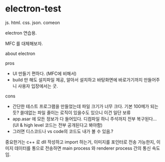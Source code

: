 # electron-test
js. html. css. json. comeon

electron 연습용.

MFC 를 대체해보자.


about electron 

pros
- UI 만들기 편하다. (MFC에 비해서)
- build 만 해도 설치파일 제공, 알아서 설치하고 바탕화면에 바로가기까지 만들어주니 사용자 입장에서는 굿.

cons
- 간단한 테스트 프로그램을 만들었는데 파일 크기가 너무 크다. 기본 100메가 되는듯? 쓸데없는 파일 줄이는 로직이 있을수도 있으니 이건 일단 보류
- app.asar 에 모든 정보가 다 들어있다. 디컴파일 하니 주석까지 전부 복구된다... (UI & high level 코드는 전부 공개된다고 봐야함)
- 그러면 디스코드나 vs code의 코드도 내가 볼 수 있음.?

중요한거는 c++ 로 dll 작성하고 import 하는거,
이미지를 포인터로 전송 가능한지,
이미지 데이터를 통으로 전송하면 main process 와 renderer process 간의 통신 속도 임.







